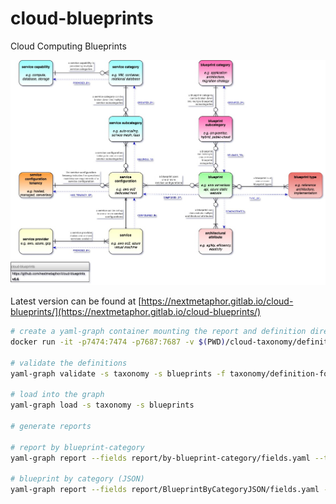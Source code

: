 # cloud-blueprints
Cloud Computing Blueprints

![Cloud Blueprints](cloud-blueprints.jpg)

Latest version can be found at [https://nextmetaphor.gitlab.io/cloud-blueprints/](https://nextmetaphor.gitlab.io/cloud-blueprints/)

```bash
# create a yaml-graph container mounting the report and definition directories
docker run -it -p7474:7474 -p7687:7687 -v $(PWD)/cloud-taxonomy/definition:/home/ymlgraph/taxonomy -v $(PWD)/definition:/home/ymlgraph/blueprints -v $(PWD)/report:/home/ymlgraph/report nextmetaphor/yaml-graph

# validate the definitions
yaml-graph validate -s taxonomy -s blueprints -f taxonomy/definition-format.yml -f blueprints/definition-format.yml  

# load into the graph
yaml-graph load -s taxonomy -s blueprints 

# generate reports

# report by blueprint-category
yaml-graph report --fields report/by-blueprint-category/fields.yaml --template report/by-blueprint-category/template.gohtml > report/by-blueprint-category/by-blueprint-category.html

# blueprint by category (JSON)
yaml-graph report --fields report/BlueprintByCategoryJSON/fields.yaml --template report/BlueprintByCategoryJSON/template.gohtml > report/BlueprintByCategoryJSON/document.json

```